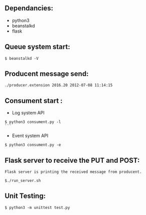 ## Dependancies:
   * python3
   * beanstalkd
   * flask

## Queue system start:
```
$ beanstalkd -V
```
## Producent message send:
```
./producer.extension 2016.20 2012-07-08 11:14:15
```

## Consument start :
   * Log system API
   
    $ python3 consument.py -l
    ```
  *  Event system API
   ```
   $ python3 consument.py -e
   ```
## Flask server to receive the PUT and POST:
    Flask server is printing the received message from producent.
   ```
   $./run_server.sh 
   ```

## Unit Testing: 
```
$ python3 -m unittest test.py
```
